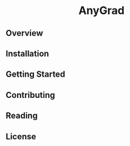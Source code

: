 <div align="center">

# AnyGrad

</div>

## Overview

## Installation

## Getting Started

## Contributing

## Reading

## License
